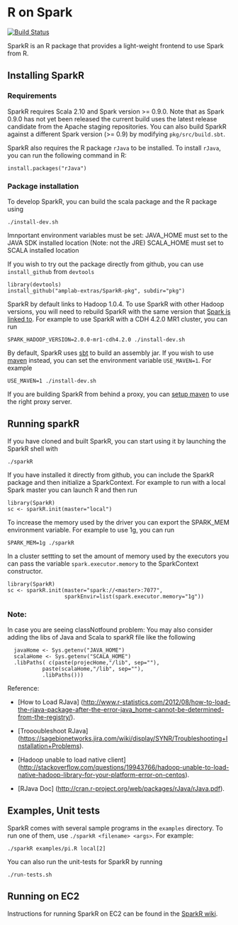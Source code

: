 # R on Spark

[![Build Status](https://travis-ci.org/amplab-extras/SparkR-pkg.png?branch=master)](https://travis-ci.org/amplab-extras/SparkR-pkg)

SparkR is an R package that provides a light-weight frontend to use Spark from
R.

## Installing SparkR

### Requirements
SparkR requires Scala 2.10 and Spark version >= 0.9.0. Note that as
Spark 0.9.0 has not yet been released the current build uses the latest release
candidate from the Apache staging repositories. You can also build SparkR against a
different Spark version (>= 0.9) by modifying `pkg/src/build.sbt`.

SparkR also requires the R package `rJava` to be installed. To install `rJava`,
you can run the following command in R:

    install.packages("rJava")


### Package installation
To develop SparkR, you can build the scala package and the R package using

    ./install-dev.sh

Imnportant environment variables must be set:
JAVA_HOME must set to the JAVA SDK installed location (Note: not the JRE)
SCALA_HOME must set to SCALA installed location 

If you wish to try out the package directly from github, you can use `install_github` from `devtools`

    library(devtools)
    install_github("amplab-extras/SparkR-pkg", subdir="pkg")

SparkR by default links to Hadoop 1.0.4. To use SparkR with other Hadoop
versions, you will need to rebuild SparkR with the same version that [Spark is
linked
to](http://spark.incubator.apache.org/docs/latest/index.html#a-note-about-hadoop-versions). 
For example to use SparkR with a CDH 4.2.0 MR1 cluster, you can run

    SPARK_HADOOP_VERSION=2.0.0-mr1-cdh4.2.0 ./install-dev.sh

By default, SparkR uses [sbt](http://www.scala-sbt.org) to build an assembly
jar. If you wish to use [maven](http://maven.apache.org/) instead, you can set
the environment variable `USE_MAVEN=1`. For example

    USE_MAVEN=1 ./install-dev.sh
    
If you are building SparkR from behind a proxy, you can [setup maven](https://maven.apache.org/guides/mini/guide-proxies.html) to use the right proxy
server.


## Running sparkR
If you have cloned and built SparkR, you can start using it by launching the SparkR
shell with

    ./sparkR

If you have installed it directly from github, you can include the SparkR
package and then initialize a SparkContext. For example to run with a local
Spark master you can launch R and then run

    library(SparkR)
    sc <- sparkR.init(master="local")

To increase the memory used by the driver you can export the SPARK\_MEM
environment variable. For example to use 1g, you can run

    SPARK_MEM=1g ./sparkR

In a cluster settting to set the amount of memory used by the executors you can
pass the variable `spark.executor.memory` to the SparkContext constructor.

    library(SparkR)
    sc <- sparkR.init(master="spark://<master>:7077",
                      sparkEnvir=list(spark.executor.memory="1g"))

### Note: 

In case you are seeing classNotfound problem: 
You may also consider adding the libs of Java and Scala to sparkR file like the following
```
  javaHome <- Sys.getenv("JAVA_HOME")
  scalaHome <- Sys.getenv("SCALA_HOME")
  .libPaths( c(paste(projecHome,"/lib", sep=""), 
	       paste(scalaHome,"/lib", sep=""),
           .libPaths()))
```
Reference:

* [How to Load RJava] (http://www.r-statistics.com/2012/08/how-to-load-the-rjava-package-after-the-error-java_home-cannot-be-determined-from-the-registry/).

* [Troooubleshoot RJava] (https://sagebionetworks.jira.com/wiki/display/SYNR/Troubleshooting+Installation+Problems).

* [Hadoop unable to load native client] (http://stackoverflow.com/questions/19943766/hadoop-unable-to-load-native-hadoop-library-for-your-platform-error-on-centos).

* [RJava Doc] (http://cran.r-project.org/web/packages/rJava/rJava.pdf).

## Examples, Unit tests

SparkR comes with several sample programs in the `examples` directory.
To run one of them, use `./sparkR <filename> <args>`. For example:

    ./sparkR examples/pi.R local[2]  

You can also run the unit-tests for SparkR by running

    ./run-tests.sh

## Running on EC2

Instructions for running SparkR on EC2 can be found in the
[SparkR wiki](https://github.com/amplab-extras/SparkR-pkg/wiki/SparkR-on-EC2).
